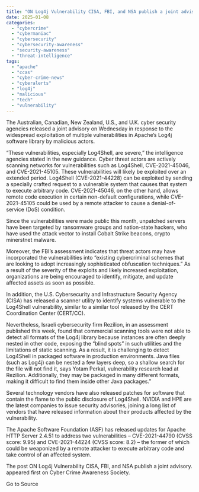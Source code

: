 ```yaml
---
title: "ON Log4j Vulnerability CISA, FBI, and NSA publish a joint advisory."
date: 2025-01-08
categories: 
  - "cybercrime"
  - "cybermaniac"
  - "cybersecurity"
  - "cybersecurity-awareness"
  - "security-awareness"
  - "threat-intelligence"
tags: 
  - "apache"
  - "ccas"
  - "cyber-crime-news"
  - "cyberalerts"
  - "log4j"
  - "malicious"
  - "tech"
  - "vulnerability"
---
```


The Australian, Canadian, New Zealand, U.S., and U.K. cyber security agencies released a joint advisory on Wednesday in response to the widespread exploitation of multiple vulnerabilities in Apache’s Log4j software library by malicious actors.

“These vulnerabilities, especially Log4Shell, are severe,” the intelligence agencies stated in the new guidance. Cyber threat actors are actively scanning networks for vulnerabilities such as Log4Shell, CVE-2021-45046, and CVE-2021-45105. These vulnerabilities will likely be exploited over an extended period. Log4Shell (CVE-2021-44228) can be exploited by sending a specially crafted request to a vulnerable system that causes that system to execute arbitrary code. CVE-2021-45046, on the other hand, allows remote code execution in certain non-default configurations, while CVE-2021-45105 could be used by a remote attacker to cause a denial-of-service (DoS) condition.

Since the vulnerabilities were made public this month, unpatched servers have been targeted by ransomware groups and nation-state hackers, who have used the attack vector to install Cobalt Strike beacons, crypto minerstnet malware.

Moreover, the FBI’s assessment indicates that threat actors may have incorporated the vulnerabilities into “existing cybercriminal schemes that are looking to adopt increasingly sophisticated obfuscation techniques.” As a result of the severity of the exploits and likely increased exploitation, organizations are being encouraged to identify, mitigate, and update affected assets as soon as possible.

In addition, the U.S. Cybersecurity and Infrastructure Security Agency (CISA) has released a scanner utility to identify systems vulnerable to the Log4Shell vulnerability, similar to a similar tool released by the CERT Coordination Center (CERT/CC).

Nevertheless, Israeli cybersecurity firm Rezilion, in an assessment published this week, found that commercial scanning tools were not able to detect all formats of the Log4j library because instances are often deeply nested in other code, exposing the “blind spots” in such utilities and the limitations of static scanning. As a result, it is challenging to detect Log4Shell in packaged software in production environments. Java files (such as Log4j) can be nested a few layers deep, so a shallow search for the file will not find it, says Yotam Perkal, vulnerability research lead at Rezilion. Additionally, they may be packaged in many different formats, making it difficult to find them inside other Java packages.”

  
Several technology vendors have also released patches for software that contain the flame to the public disclosure of Log4Shell. NVIDIA and HPE are the latest companies to issue security advisories, joining a long list of vendors that have released information about their products affected by the vulnerability.

The Apache Software Foundation (ASF) has released updates for Apache HTTP Server 2.4.51 to address two vulnerabilities – CVE-2021-44790 (CVSS score: 9.95) and CVE-2021-44224 (CVSS score: 8.2) – the former of which could be weaponized by a remote attacker to execute arbitrary code and take control of an affected system.

The post ON Log4j Vulnerability CISA, FBI, and NSA publish a joint advisory. appeared first on Cyber Crime Awareness Society.

Go to Source
